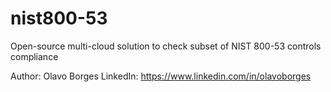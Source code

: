 # nist800-53
Open-source multi-cloud solution to check subset of NIST 800-53 controls compliance

Author: Olavo Borges 
LinkedIn: https://www.linkedin.com/in/olavoborges

